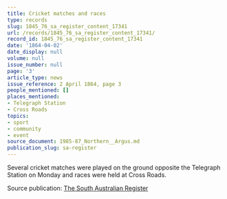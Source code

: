 ```yaml
---
title: Cricket matches and races
type: records
slug: 1845_76_sa_register_content_17341
url: /records/1845_76_sa_register_content_17341/
record_id: 1845_76_sa_register_content_17341
date: '1864-04-02'
date_display: null
volume: null
issue_number: null
page: '3'
article_type: news
issue_reference: 2 April 1864, page 3
people_mentioned: []
places_mentioned:
- Telegraph Station
- Cross Roads
topics:
- sport
- community
- event
source_document: 1985-87_Northern__Argus.md
publication_slug: sa-register
---
```


Several cricket matches were played on the ground opposite the Telegraph Station on Monday and races were held at Cross Roads.

Source publication: [The South Australian Register](/publications/sa-register/)
